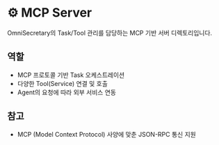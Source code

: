 # ⚙️ MCP Server

OmniSecretary의 Task/Tool 관리를 담당하는 MCP 기반 서버 디렉토리입니다.

## 역할

- MCP 프로토콜 기반 Task 오케스트레이션
- 다양한 Tool(Service) 연결 및 호출
- Agent의 요청에 따라 외부 서비스 연동

## 참고

- MCP (Model Context Protocol) 사양에 맞춘 JSON-RPC 통신 지원
